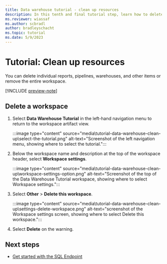 ```yaml
---
title: Data warehouse tutorial - clean up resources
description: In this tenth and final tutorial step, learn how to delete an entire workspace, and delete individual reports, pipelines, warehouses, and other items.
ms.reviewer: wiassaf
ms.author: scbradl
author: bradleyschacht
ms.topic: tutorial
ms.date: 5/9/2023
---
```


# Tutorial: Clean up resources

You can delete individual reports, pipelines, warehouses, and other items or remove the entire workspace.

[!INCLUDE [preview-note](../includes/preview-note.md)]

## Delete a workspace

1. Select **Data Warehouse Tutorial** in the left-hand navigation menu to return to the workspace artifact view.

   :::image type="content" source="media\tutorial-data-warehouse-clean-up\select-the-tutorial.png" alt-text="Screenshot of the left navigation menu, showing where to select the tutorial.":::

1. Below the workspace name and description at the top of the workspace header, select **Workspace settings**.

   :::image type="content" source="media\tutorial-data-warehouse-clean-up\workspace-settings-option.png" alt-text="Screenshot of the top of the Data Warehouse Tutorial workspace, showing where to select Workspace settings.":::

1. Select **Other** > **Delete this workspace**.

   :::image type="content" source="media\tutorial-data-warehouse-clean-up\settings-delete-workspace.png" alt-text="screenshot of the Workspace settings screen, showing where to select Delete this workspace.":::

1. Select **Delete** on the warning.

## Next steps

- [Get started with the SQL Endpoint](get-started-lakehouse-sql-endpoint.md)
